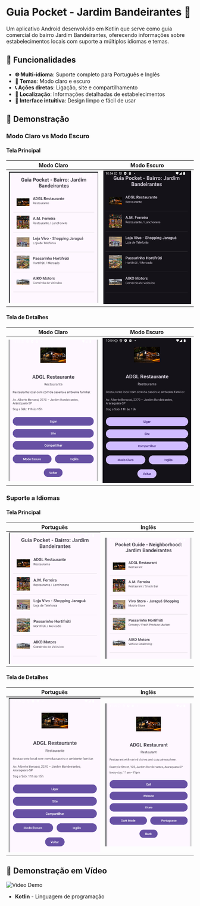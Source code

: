 # Guia Pocket - Jardim Bandeirantes 📱

Um aplicativo Android desenvolvido em Kotlin que serve como guia comercial do bairro Jardim Bandeirantes, oferecendo informações sobre estabelecimentos locais com suporte a múltiplos idiomas e temas.

## 🚀 Funcionalidades

- **🌐 Multi-idioma**: Suporte completo para Português e Inglês
- **🎨 Temas**: Modo claro e escuro
- **📞 Ações diretas**: Ligação, site e compartilhamento
- **📍 Localização**: Informações detalhadas de estabelecimentos
- **📱 Interface intuitiva**: Design limpo e fácil de usar

## 📸 Demonstração

### Modo Claro vs Modo Escuro

#### Tela Principal
| Modo Claro | Modo Escuro |
|------------|-------------|
| ![Tela Principal - Modo Claro](/prints/tela1Bran.png) | ![Tela Principal - Modo Escuro](/prints/tela1Preta.png) |

#### Tela de Detalhes
| Modo Claro | Modo Escuro |
|------------|-------------|
| ![Detalhes - Modo Claro](/prints/Tela2Bran.png) | ![Detalhes - Modo Escuro](/prints/tela2preta.png) |

### Suporte a Idiomas

#### Tela Principal
| Português | Inglês |
|-----------|---------|
| ![Português - Tela Principal](/prints/portupt1.png) | ![Inglês - Tela Principal](/prints/ingles.png) |

#### Tela de Detalhes
| Português | Inglês |
|-----------|---------|
| ![Português - Detalhes](/prints/portupt2.png) | ![Inglês - Detalhes](/prints/inglespt2.png) |


## 🎥 Demonstração em Vídeo

![Video Demo](/prints/video.gif)



- **Kotlin** - Linguagem de programação



